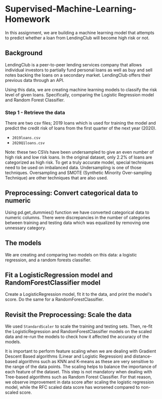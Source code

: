 # Supervised-Machine-Learning-Homework

In this assignment, we are building a machine learning model that attempts to predict whether a loan from LendingClub will become high risk or not. 

## Background

LendingClub is a peer-to-peer lending services company that allows individual investors to partially fund personal loans as well as buy and sell notes backing the loans on a secondary market. LendingClub offers their previous data through an API.

Using this data, we are creating machine learning models to classify the risk level of given loans. Specifically, comparing the Logistic Regression model and Random Forest Classifier.


### Step 1 - Retrieve the data

There are two csv files; 2019 loans which is used for training the model and predict the credit risk of loans from the first quarter of the next year (2020).

* `2019loans.csv`
* `2020Q1loans.csv`

Note: these two CSVs have been undersampled to give an even number of high risk and low risk loans. In the original dataset, only 2.2% of loans are categorized as high risk. To get a truly accurate model, special techniques need to be used on imbalanced data. Undersampling is one of those techniques. Oversampling and SMOTE (Synthetic Minority Over-sampling Technique) are other techniques that are also used.

## Preprocessing: Convert categorical data to numeric

Using pd.get_dummies() function we have converted categorical data to numeric columns. There were discrepancies in the number of categories between training and testing data which was equalized by removing one unnessary category. 

## The models

We are creating and comparing two models on this data: a logistic regression, and a random forests classifier. 

## Fit a LogisticRegression model and RandomForestClassifier model

Create a LogisticRegression model, fit it to the data, and print the model's score. Do the same for a RandomForestClassifier. 

## Revisit the Preprocessing: Scale the data

We used `StandardScaler` to scale the training and testing sets. Then, re-fit the LogisticRegression and RandomForestClassifier models on the scaled data and re-run the models to check how it affected the accuracy of the models. 

It is important to perform feature scaling when we are dealing with Gradient Descent Based algorithms (Linear and Logistic Regression) and distance-based algorithms such as KNN and K-means as these are very sensitive to the range of the data points. The scaling helps to balance the importance of each feature of the dataset. This step is not mandatory when dealing with Tree-based algorithms such as Random Forest Classifier. For that reason, we observe improvement in data score after scaling the logistic regression model, while the RFC scaled data score has worsened compared to non-scaled score.
